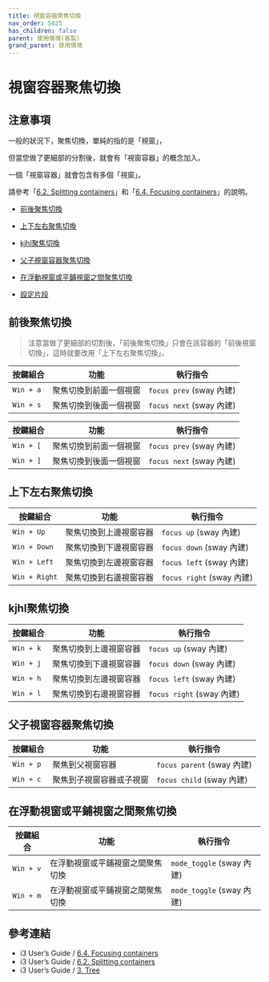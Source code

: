 ```yaml
---
title: 視窗容器聚焦切換
nav_order: 5025
has_children: false
parent: 使用情境(客製)
grand_parent: 使用情境
---
```



# 視窗容器聚焦切換

## 注意事項

一般的狀況下，聚焦切換，單純的指的是「視窗」，

但當您做了更細部的分割後，就會有「視窗容器」的概念加入。

一個「視窗容器」就會包含有多個「視窗」。

請參考「[6.2. Splitting containers](https://i3wm.org/docs/userguide.html#_splitting_containers)」和「[6.4. Focusing containers](https://i3wm.org/docs/userguide.html#_focusing_moving_containers)」的說明。


* [前後聚焦切換](#前後聚焦切換)
* [上下左右聚焦切換](#上下左右聚焦切換)
* [kjhl聚焦切換](#kjhl聚焦切換)
* [父子視窗容器聚焦切換](#父子視窗容器聚焦切換)
* [在浮動視窗或平鋪視窗之間聚焦切換](#在浮動視窗或平鋪視窗之間聚焦切換)


* [設定片段](https://github.com/samwhelp/note-about-ubuntu-sway/blob/gh-pages/_demo/adjustment-ubuntu-sway/full/ubuntu-sway/config/sway/section/common/keybind/sway-keybind-main/keybind.m/Window/Focus.conf)


## 前後聚焦切換

> 注意當做了更細部的切割後，「前後聚焦切換」只會在該容器的「前後視窗切換」，這時就要改用「上下左右聚焦切換」。

| 按鍵組合  | 功能                   | 執行指令               |
| ----------| ---------------------- | ---------------------- |
| `Win + a` | 聚焦切換到前面一個視窗 | `focus prev` (sway 內建) |
| `Win + s` | 聚焦切換到後面一個視窗 | `focus next` (sway 內建) |


| 按鍵組合  | 功能                   | 執行指令               |
| --------- | ---------------------- | ---------------------- |
| `Win + [` | 聚焦切換到前面一個視窗 | `focus prev` (sway 內建) |
| `Win + ]` | 聚焦切換到後面一個視窗 | `focus next` (sway 內建) |


## 上下左右聚焦切換

| 按鍵組合      | 功能               | 執行指令                |
| ------------- | ------------------ | ----------------------- |
| `Win + Up`    | 聚焦切換到上邊視窗容器 | `focus up` (sway 內建)    |
| `Win + Down`  | 聚焦切換到下邊視窗容器 | `focus down` (sway 內建)  |
| `Win + Left`  | 聚焦切換到左邊視窗容器 | `focus left` (sway 內建)  |
| `Win + Right` | 聚焦切換到右邊視窗容器 | `focus right` (sway 內建) |


## kjhl聚焦切換

| 按鍵組合  | 功能               | 執行指令                |
| ----------| ------------------ | ----------------------- |
| `Win + k` | 聚焦切換到上邊視窗容器 | `focus up` (sway 內建)    |
| `Win + j` | 聚焦切換到下邊視窗容器 | `focus down` (sway 內建)  |
| `Win + h` | 聚焦切換到左邊視窗容器 | `focus left` (sway 內建)  |
| `Win + l` | 聚焦切換到右邊視窗容器 | `focus right` (sway 內建) |


## 父子視窗容器聚焦切換

| 按鍵組合   | 功能                   | 執行指令                  |
| --------- | ------------------------ | ------------------------ |
| `Win + p` | 聚焦到父視窗容器         | `focus parent` (sway 內建) |
| `Win + c` | 聚焦到子視窗容器或子視窗 | `focus child` (sway 內建)  |


## 在浮動視窗或平鋪視窗之間聚焦切換

| 按鍵組合   | 功能                           | 執行指令                 |
| --------- | -------------------------------- | ----------------------- |
| `Win + v` | 在浮動視窗或平鋪視窗之間聚焦切換      | `mode_toggle` (sway 內建) |
| `Win + m` | 在浮動視窗或平鋪視窗之間聚焦切換      | `mode_toggle` (sway 內建) |


## 參考連結

* i3 User’s Guide / [6.4. Focusing containers](https://i3wm.org/docs/userguide.html#_focusing_moving_containers)
* i3 User’s Guide / [6.2. Splitting containers](https://i3wm.org/docs/userguide.html#_splitting_containers)
* i3 User’s Guide / [3. Tree](https://i3wm.org/docs/userguide.html#_tree)

